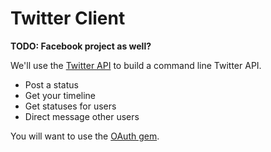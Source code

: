 # Twitter Client

**TODO: Facebook project as well?**

We'll use the [Twitter API](api-docs) to build a command line Twitter
API.

* Post a status
* Get your timeline
* Get statuses for users
* Direct message other users

You will want to use the [OAuth gem][oauth-github].

[api-docs]: https://dev.twitter.com/docs/api/1.1
[oauth-github]: https://github.com/oauth/oauth-ruby
